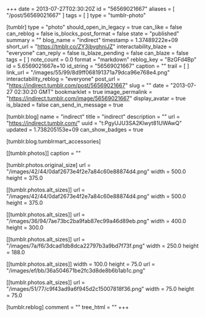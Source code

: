 +++
date = 2013-07-27T02:30:20Z
id = "56569021667"
aliases = [ "/post/56569021667" ]
tags = [ ]
type = "tumblr-photo"

[tumblr]
type = "photo"
should_open_in_legacy = true
can_like = false
can_reblog = false
is_blocks_post_format = false
state = "published"
summary = ""
blog_name = "indirect"
timestamp = 1.37489222e+09
short_url = "https://tmblr.co/ZY3jbyqhniJZ"
interactability_blaze = "everyone"
can_reply = false
is_blaze_pending = false
can_blaze = false
tags = [ ]
note_count = 0.0
format = "markdown"
reblog_key = "BzGFd4Bp"
id = 5.6569021667e+10
id_string = "56569021667"
caption = ""
trail = [ ]
link_url = "/images/55/99/8d9ff068191371a79dca96e768e4.png"
interactability_reblog = "everyone"
post_url = "https://indirect.tumblr.com/post/56569021667"
slug = ""
date = "2013-07-27 02:30:20 GMT"
bookmarklet = true
image_permalink = "https://indirect.tumblr.com/image/56569021667"
display_avatar = true
is_blazed = false
can_send_in_message = true

[tumblr.blog]
name = "indirect"
title = "indirect"
description = ""
url = "https://indirect.tumblr.com/"
uuid = "t:PgyUJU3SA2Klwyt81UWAwQ"
updated = 1.738205153e+09
can_show_badges = true

[tumblr.blog.tumblrmart_accessories]

[[tumblr.photos]]
caption = ""

[tumblr.photos.original_size]
url = "/images/42/44/0daf2673e4f2e7a84c60e88874d4.png"
width = 500.0
height = 375.0

[[tumblr.photos.alt_sizes]]
url = "/images/42/44/0daf2673e4f2e7a84c60e88874d4.png"
width = 500.0
height = 375.0

[[tumblr.photos.alt_sizes]]
url = "/images/36/94/7ae73bc2ba9fab87ec99a46d89eb.png"
width = 400.0
height = 300.0

[[tumblr.photos.alt_sizes]]
url = "/images/7a/f6/3dcad1db8dca22797b3a9bd7f73f.png"
width = 250.0
height = 188.0

[[tumblr.photos.alt_sizes]]
width = 100.0
height = 75.0
url = "/images/ef/bb/36a504671be2fc3d8de8b6b1ab1c.png"

[[tumblr.photos.alt_sizes]]
url = "/images/51/77/c9f43ad9a6f945d2c15007818f36.png"
width = 75.0
height = 75.0

[tumblr.reblog]
comment = ""
tree_html = ""
+++
